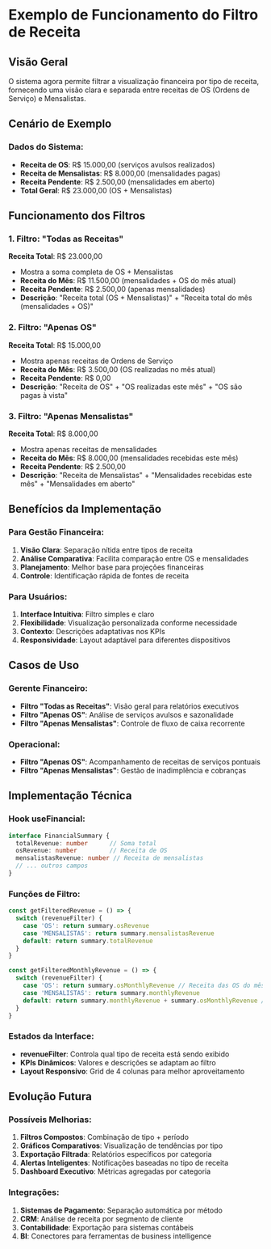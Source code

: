 # Exemplo de Funcionamento do Filtro de Receita

## Visão Geral

O sistema agora permite filtrar a visualização financeira por tipo de receita, fornecendo uma visão clara e separada entre receitas de OS (Ordens de Serviço) e Mensalistas.

## Cenário de Exemplo

### Dados do Sistema:
- **Receita de OS**: R$ 15.000,00 (serviços avulsos realizados)
- **Receita de Mensalistas**: R$ 8.000,00 (mensalidades pagas)
- **Receita Pendente**: R$ 2.500,00 (mensalidades em aberto)
- **Total Geral**: R$ 23.000,00 (OS + Mensalistas)

## Funcionamento dos Filtros

### 1. Filtro: "Todas as Receitas"
**Receita Total**: R$ 23.000,00
- Mostra a soma completa de OS + Mensalistas
- **Receita do Mês**: R$ 11.500,00 (mensalidades + OS do mês atual)
- **Receita Pendente**: R$ 2.500,00 (apenas mensalidades)
- **Descrição**: "Receita total (OS + Mensalistas)" + "Receita total do mês (mensalidades + OS)"

### 2. Filtro: "Apenas OS"
**Receita Total**: R$ 15.000,00
- Mostra apenas receitas de Ordens de Serviço
- **Receita do Mês**: R$ 3.500,00 (OS realizadas no mês atual)
- **Receita Pendente**: R$ 0,00
- **Descrição**: "Receita de OS" + "OS realizadas este mês" + "OS são pagas à vista"

### 3. Filtro: "Apenas Mensalistas"
**Receita Total**: R$ 8.000,00
- Mostra apenas receitas de mensalidades
- **Receita do Mês**: R$ 8.000,00 (mensalidades recebidas este mês)
- **Receita Pendente**: R$ 2.500,00
- **Descrição**: "Receita de Mensalistas" + "Mensalidades recebidas este mês" + "Mensalidades em aberto"

## Benefícios da Implementação

### Para Gestão Financeira:
1. **Visão Clara**: Separação nítida entre tipos de receita
2. **Análise Comparativa**: Facilita comparação entre OS e mensalidades
3. **Planejamento**: Melhor base para projeções financeiras
4. **Controle**: Identificação rápida de fontes de receita

### Para Usuários:
1. **Interface Intuitiva**: Filtro simples e claro
2. **Flexibilidade**: Visualização personalizada conforme necessidade
3. **Contexto**: Descrições adaptativas nos KPIs
4. **Responsividade**: Layout adaptável para diferentes dispositivos

## Casos de Uso

### Gerente Financeiro:
- **Filtro "Todas as Receitas"**: Visão geral para relatórios executivos
- **Filtro "Apenas OS"**: Análise de serviços avulsos e sazonalidade
- **Filtro "Apenas Mensalistas"**: Controle de fluxo de caixa recorrente

### Operacional:
- **Filtro "Apenas OS"**: Acompanhamento de receitas de serviços pontuais
- **Filtro "Apenas Mensalistas"**: Gestão de inadimplência e cobranças

## Implementação Técnica

### Hook useFinancial:
```typescript
interface FinancialSummary {
  totalRevenue: number      // Soma total
  osRevenue: number         // Receita de OS
  mensalistasRevenue: number // Receita de mensalistas
  // ... outros campos
}
```

### Funções de Filtro:
```typescript
const getFilteredRevenue = () => {
  switch (revenueFilter) {
    case 'OS': return summary.osRevenue
    case 'MENSALISTAS': return summary.mensalistasRevenue
    default: return summary.totalRevenue
  }
}

const getFilteredMonthlyRevenue = () => {
  switch (revenueFilter) {
    case 'OS': return summary.osMonthlyRevenue // Receita das OS do mês atual
    case 'MENSALISTAS': return summary.monthlyRevenue
    default: return summary.monthlyRevenue + summary.osMonthlyRevenue // Total mensal
  }
}
```

### Estados da Interface:
- **revenueFilter**: Controla qual tipo de receita está sendo exibido
- **KPIs Dinâmicos**: Valores e descrições se adaptam ao filtro
- **Layout Responsivo**: Grid de 4 colunas para melhor aproveitamento

## Evolução Futura

### Possíveis Melhorias:
1. **Filtros Compostos**: Combinação de tipo + período
2. **Gráficos Comparativos**: Visualização de tendências por tipo
3. **Exportação Filtrada**: Relatórios específicos por categoria
4. **Alertas Inteligentes**: Notificações baseadas no tipo de receita
5. **Dashboard Executivo**: Métricas agregadas por categoria

### Integrações:
1. **Sistemas de Pagamento**: Separação automática por método
2. **CRM**: Análise de receita por segmento de cliente
3. **Contabilidade**: Exportação para sistemas contábeis
4. **BI**: Conectores para ferramentas de business intelligence
